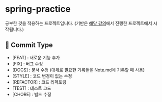 # spring-practice
공부한 것을 적용하는 프로젝트입니다. (기반은 [해당 강의](https://www.inflearn.com/course/%EC%8A%A4%ED%94%84%EB%A7%81%EB%B6%80%ED%8A%B8-JPA-%ED%99%9C%EC%9A%A9-1)에서 진행한 프로젝트에서 시작됩니다.)

## 🥦 Commit Type
- [FEAT] : 새로운 기능 추가
- [FIX] : 버그 수정
- [DOCS] : 문서 수정 (대체로 필요한 기록들을 Note.md에 기록할 때 사용)
- [STYLE] : 코드 변경이 없는 수정
- [REFACTOR] : 코드 리펙토링
- [TEST] : 테스트 코드
- [CHORE] : 빌드 수정
